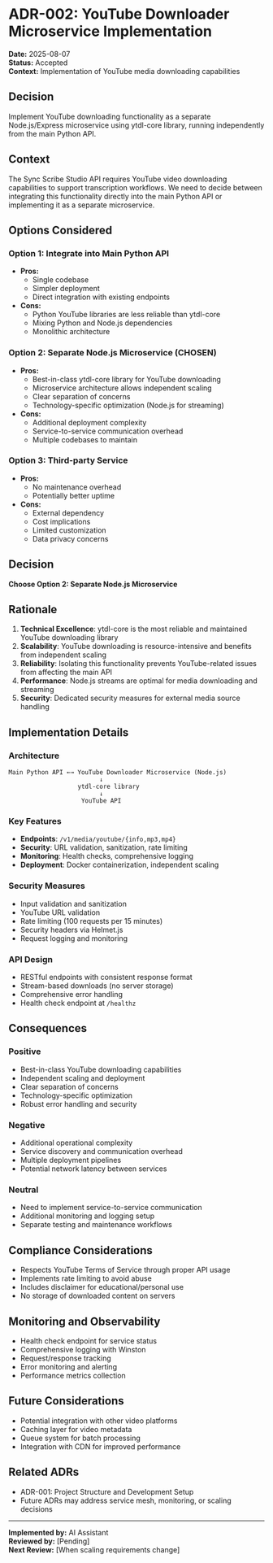 # ADR-002: YouTube Downloader Microservice Implementation

**Date:** 2025-08-07  
**Status:** Accepted  
**Context:** Implementation of YouTube media downloading capabilities

## Decision

Implement YouTube downloading functionality as a separate Node.js/Express microservice using ytdl-core library, running independently from the main Python API.

## Context

The Sync Scribe Studio API requires YouTube video downloading capabilities to support transcription workflows. We need to decide between integrating this functionality directly into the main Python API or implementing it as a separate microservice.

## Options Considered

### Option 1: Integrate into Main Python API
- **Pros:**
  - Single codebase
  - Simpler deployment
  - Direct integration with existing endpoints
- **Cons:**
  - Python YouTube libraries are less reliable than ytdl-core
  - Mixing Python and Node.js dependencies
  - Monolithic architecture

### Option 2: Separate Node.js Microservice (CHOSEN)
- **Pros:**
  - Best-in-class ytdl-core library for YouTube downloading
  - Microservice architecture allows independent scaling
  - Clear separation of concerns
  - Technology-specific optimization (Node.js for streaming)
- **Cons:**
  - Additional deployment complexity
  - Service-to-service communication overhead
  - Multiple codebases to maintain

### Option 3: Third-party Service
- **Pros:**
  - No maintenance overhead
  - Potentially better uptime
- **Cons:**
  - External dependency
  - Cost implications
  - Limited customization
  - Data privacy concerns

## Decision

**Choose Option 2: Separate Node.js Microservice**

## Rationale

1. **Technical Excellence**: ytdl-core is the most reliable and maintained YouTube downloading library
2. **Scalability**: YouTube downloading is resource-intensive and benefits from independent scaling
3. **Reliability**: Isolating this functionality prevents YouTube-related issues from affecting the main API
4. **Performance**: Node.js streams are optimal for media downloading and streaming
5. **Security**: Dedicated security measures for external media source handling

## Implementation Details

### Architecture
```
Main Python API ←→ YouTube Downloader Microservice (Node.js)
                         ↓
                   ytdl-core library
                         ↓
                    YouTube API
```

### Key Features
- **Endpoints**: `/v1/media/youtube/{info,mp3,mp4}`
- **Security**: URL validation, sanitization, rate limiting
- **Monitoring**: Health checks, comprehensive logging
- **Deployment**: Docker containerization, independent scaling

### Security Measures
- Input validation and sanitization
- YouTube URL validation
- Rate limiting (100 requests per 15 minutes)
- Security headers via Helmet.js
- Request logging and monitoring

### API Design
- RESTful endpoints with consistent response format
- Stream-based downloads (no server storage)
- Comprehensive error handling
- Health check endpoint at `/healthz`

## Consequences

### Positive
- Best-in-class YouTube downloading capabilities
- Independent scaling and deployment
- Clear separation of concerns
- Technology-specific optimization
- Robust error handling and security

### Negative
- Additional operational complexity
- Service discovery and communication overhead
- Multiple deployment pipelines
- Potential network latency between services

### Neutral
- Need to implement service-to-service communication
- Additional monitoring and logging setup
- Separate testing and maintenance workflows

## Compliance Considerations

- Respects YouTube Terms of Service through proper API usage
- Implements rate limiting to avoid abuse
- Includes disclaimer for educational/personal use
- No storage of downloaded content on servers

## Monitoring and Observability

- Health check endpoint for service status
- Comprehensive logging with Winston
- Request/response tracking
- Error monitoring and alerting
- Performance metrics collection

## Future Considerations

- Potential integration with other video platforms
- Caching layer for video metadata
- Queue system for batch processing
- Integration with CDN for improved performance

## Related ADRs

- ADR-001: Project Structure and Development Setup
- Future ADRs may address service mesh, monitoring, or scaling decisions

---
**Implemented by:** AI Assistant  
**Reviewed by:** [Pending]  
**Next Review:** [When scaling requirements change]
